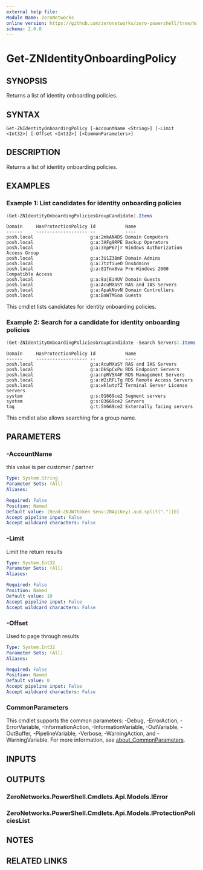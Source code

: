 ```yaml
---
external help file:
Module Name: ZeroNetworks
online version: https://github.com/zeronetworks/zero-powershell/tree/master/src/help/zeronetworks/get-znidentityonboardingpolicy
schema: 2.0.0
---
```


# Get-ZNIdentityOnboardingPolicy

## SYNOPSIS
Returns a list of identity onboarding policies.

## SYNTAX

```
Get-ZNIdentityOnboardingPolicy [-AccountName <String>] [-Limit <Int32>] [-Offset <Int32>] [<CommonParameters>]
```

## DESCRIPTION
Returns a list of identity onboarding policies.

## EXAMPLES

### Example 1: List candidates for identity onboarding policies
```powershell
(Get-ZNIdentityOnboardingPoliciesGroupCandidate).Items
```

```output
Domain     HasProtectionPolicy Id           Name
------     ------------------- --           ----
posh.local                     g:a:2mkAN4DS Domain Computers
posh.local                     g:a:3AFg9RPE Backup Operators
posh.local                     g:a:3npP67jr Windows Authorization Access Group
posh.local                     g:a:3U1Z38mF Domain Admins
posh.local                     g:a:7tzfiueO DnsAdmins
posh.local                     g:a:81Tnx8va Pre-Windows 2000 Compatible Access
posh.local                     g:a:8ajEi4UV Domain Guests
posh.local                     g:a:AcuMXaSY RAS and IAS Servers
posh.local                     g:a:ApakNovN Domain Controllers
posh.local                     g:a:BaWTMSoa Guests
```

This cmdlet lists candidates for identity onboarding policies.

### Example 2: Search for a candidate for identity onboarding policies
```powershell
(Get-ZNIdentityOnboardingPoliciesGroupCandidate -Search Servers).Items
```

```output
Domain     HasProtectionPolicy Id           Name
------     ------------------- --           ----
posh.local                     g:a:AcuMXaSY RAS and IAS Servers
posh.local                     g:a:DkSpCxPu RDS Endpoint Servers
posh.local                     g:a:npRV5X4F RDS Management Servers
posh.local                     g:a:W2iRFLTg RDS Remote Access Servers
posh.local                     g:a:wklutzfZ Terminal Server License Servers
system                         g:s:01669ce2 Segment servers
system                         g:s:03669ce2 Servers
tag                            g:t:5V669ce2 Externally facing servers
```

This cmdlet also allows searching for a group name.

## PARAMETERS

### -AccountName
this value is per customer / partner

```yaml
Type: System.String
Parameter Sets: (All)
Aliases:

Required: False
Position: Named
Default value: (Read-ZNJWTtoken $env:ZNApiKey).aud.split(".")[0]
Accept pipeline input: False
Accept wildcard characters: False
```

### -Limit
Limit the return results

```yaml
Type: System.Int32
Parameter Sets: (All)
Aliases:

Required: False
Position: Named
Default value: 10
Accept pipeline input: False
Accept wildcard characters: False
```

### -Offset
Used to page through results

```yaml
Type: System.Int32
Parameter Sets: (All)
Aliases:

Required: False
Position: Named
Default value: 0
Accept pipeline input: False
Accept wildcard characters: False
```

### CommonParameters
This cmdlet supports the common parameters: -Debug, -ErrorAction, -ErrorVariable, -InformationAction, -InformationVariable, -OutVariable, -OutBuffer, -PipelineVariable, -Verbose, -WarningAction, and -WarningVariable. For more information, see [about_CommonParameters](http://go.microsoft.com/fwlink/?LinkID=113216).

## INPUTS

## OUTPUTS

### ZeroNetworks.PowerShell.Cmdlets.Api.Models.IError

### ZeroNetworks.PowerShell.Cmdlets.Api.Models.IProtectionPoliciesList

## NOTES

## RELATED LINKS

